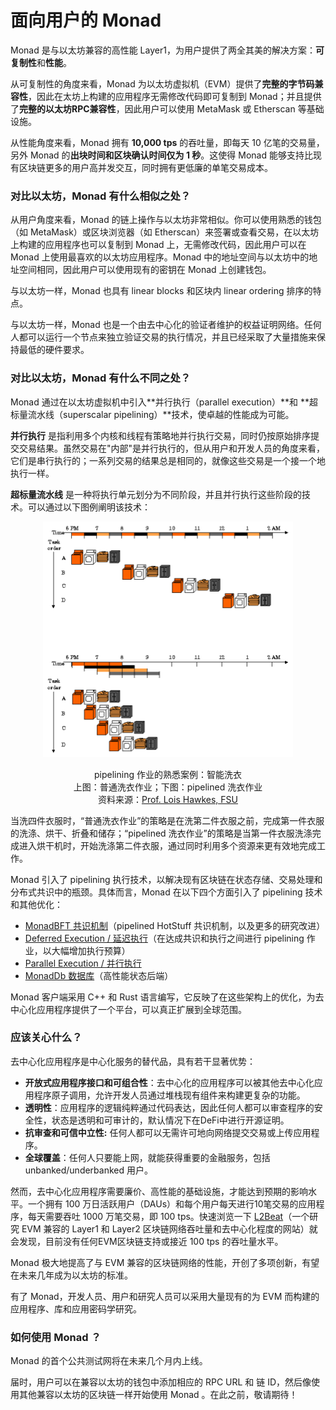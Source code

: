 # 面向用户的 Monad

Monad 是与以太坊兼容的高性能 Layer1，为用户提供了两全其美的解决方案：**可复制性**和**性能**。

从可复制性的角度来看，Monad 为以太坊虚拟机（EVM）提供了**完整的字节码兼容性**，因此在太坊上构建的应用程序无需修改代码即可复制到 Monad；并且提供了**完整的以太坊RPC兼容性**，因此用户可以使用 MetaMask 或 Etherscan 等基础设施。

从性能角度来看，Monad 拥有 **10,000 tps** 的吞吐量，即每天 10 亿笔的交易量，另外 Monad 的**出块时间和区块确认时间仅为 1 秒**。这使得 Monad 能够支持比现有区块链更多的用户高并发交互，同时拥有更低廉的单笔交易成本。

### 对比以太坊，Monad 有什么相似之处？

从用户角度来看，Monad 的链上操作与以太坊非常相似。你可以使用熟悉的钱包（如 MetaMask）或区块浏览器（如 Etherscan）来签署或查看交易，在以太坊上构建的应用程序也可以复制到 Monad 上，无需修改代码，因此用户可以在 Monad 上使用最喜欢的以太坊应用程序。Monad 中的地址空间与以太坊中的地址空间相同，因此用户可以使用现有的密钥在 Monad 上创建钱包。

与以太坊一样，Monad 也具有 linear blocks 和区块内 linear ordering 排序的特点。

与以太坊一样，Monad 也是一个由去中心化的验证者维护的权益证明网络。任何人都可以运行一个节点来独立验证交易的执行情况，并且已经采取了大量措施来保持最低的硬件要求。

### 对比以太坊，Monad 有什么不同之处？

Monad 通过在以太坊虚拟机中引入**并行执行（parallel execution）**和 **超标量流水线（superscalar pipelining）**技术，使卓越的性能成为可能。

**并行执行** 是指利用多个内核和线程有策略地并行执行交易，同时仍按原始排序提交交易结果。虽然交易在"内部"是并行执行的，但从用户和开发人员的角度来看，它们是串行执行的；一系列交易的结果总是相同的，就像这些交易是一个接一个地执行一样。

**超标量流水线** 是一种将执行单元划分为不同阶段，并且并行执行这些阶段的技术。可以通过以下图例阐明该技术：

<div align="center" data-full-width="false">

<figure><img src="../.gitbook/assets/001_ (1).png" alt=""><figcaption><p>pipelining 作业的熟悉案例：智能洗衣<br>上图：普通洗衣作业；下图：pipelined 洗衣作业<br>资料来源：<a href="https://www.cs.fsu.edu/~hawkes/cda3101lects/chap6/index.html?$$$F6.1.html$$$">Prof. Lois Hawkes, FSU</a></p></figcaption></figure>

</div>

当洗四件衣服时，“普通洗衣作业”的策略是在洗第二件衣服之前，完成第一件衣服的洗涤、烘干、折叠和储存；“pipelined 洗衣作业”的策略是当第一件衣服洗涤完成进入烘干机时，开始洗涤第二件衣服，通过同时利用多个资源来更有效地完成工作。

Monad 引入了 pipelining 执行技术，以解决现有区块链在状态存储、交易处理和分布式共识中的瓶颈。具体而言，Monad 在以下四个方面引入了 pipelining 技术和其他优化：

* [MonadBFT 共识机制](../technical-discussion/consensus/monadbft.md)（pipelined HotStuff 共识机制，以及更多的研究改进）
* [Deferred Execution / 延迟执行](../technical-discussion/consensus/deferred-execution.md)（在达成共识和执行之间进行 pipelining 作业，以大幅增加执行预算）
* [Parallel Execution / 并行执行](../technical-discussion/execution/parallel-execution.md)
* [MonadDb 数据库](../technical-discussion/execution/monaddb.md)（高性能状态后端）

Monad 客户端采用 C++ 和 Rust 语言编写，它反映了在这些架构上的优化，为去中心化应用程序提供了一个平台，可以真正扩展到全球范围。

### 应该关心什么？

去中心化应用程序是中心化服务的替代品，具有若干显著优势：

* **开放式应用程序接口和可组合性**：去中心化的应用程序可以被其他去中心化应用程序原子调用，允许开发人员通过堆栈现有组件来构建更复杂的功能。
* **透明性**：应用程序的逻辑纯粹通过代码表达，因此任何人都可以审查程序的安全性，状态是透明和可审计的，默认情况下在DeFi中进行开源证明。
* **抗审查和可信中立性:** 任何人都可以无需许可地向网络提交交易或上传应用程序。
* **全球覆盖**：任何人只要能上网，就能获得重要的金融服务，包括 unbanked/underbanked 用户。

然而，去中心化应用程序需要廉价、高性能的基础设施，才能达到预期的影响水平。一个拥有 100 万日活跃用户（DAUs）和每个用户每天进行10笔交易的应用程序，每天需要吞吐 1000 万笔交易，即 100 tps。快速浏览一下 [L2Beat](https://l2beat.com/scaling/activity)（一个研究 EVM 兼容的 Layer1 和 Layer2 区块链网络吞吐量和去中心化程度的网站）就会发现，目前没有任何EVM区块链支持或接近 100 tps 的吞吐量水平。

Monad 极大地提高了与 EVM 兼容的区块链网络的性能，开创了多项创新，有望在未来几年成为以太坊的标准。

有了 Monad，开发人员、用户和研究人员可以采用大量现有的为 EVM 而构建的应用程序、库和应用密码学研究。

### 如何使用 Monad ？

Monad 的首个公共测试网将在未来几个月内上线。

届时，用户可以在兼容以太坊的钱包中添加相应的 RPC URL 和 链 ID，然后像使用其他兼容以太坊的区块链一样开始使用 Monad 。在此之前，敬请期待！

